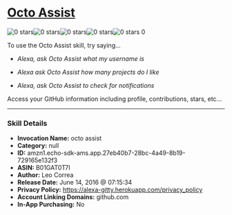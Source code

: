 # [Octo Assist](http://alexa.amazon.com/#skills/amzn1.echo-sdk-ams.app.27eb40b7-28bc-4a49-8b19-729165e132f3)
![0 stars](../../images/ic_star_border_black_18dp_1x.png)![0 stars](../../images/ic_star_border_black_18dp_1x.png)![0 stars](../../images/ic_star_border_black_18dp_1x.png)![0 stars](../../images/ic_star_border_black_18dp_1x.png)![0 stars](../../images/ic_star_border_black_18dp_1x.png) 0

To use the Octo Assist skill, try saying...

* *Alexa, ask Octo Assist what my username is*

* *Alexa ask Octo Assist how many projects do I like*

* *Alexa, ask Octo Assist to check for notifications*

Access your GitHub information including profile, contributions, stars, etc...

***

### Skill Details

* **Invocation Name:** octo assist
* **Category:** null
* **ID:** amzn1.echo-sdk-ams.app.27eb40b7-28bc-4a49-8b19-729165e132f3
* **ASIN:** B01GAT0T7I
* **Author:** Leo Correa
* **Release Date:** June 14, 2016 @ 07:15:34
* **Privacy Policy:** https://alexa-gitty.herokuapp.com/privacy_policy
* **Account Linking Domains:** github.com
* **In-App Purchasing:** No
